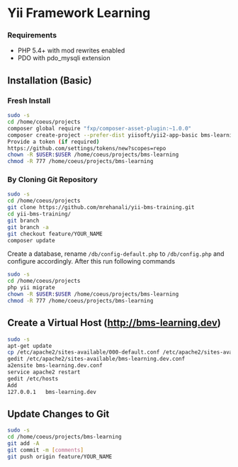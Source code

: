 # Yii Framework Learning

### Requirements
* PHP 5.4+ with mod rewrites enabled
* PDO with pdo_mysqli extension

## Installation (Basic)

### Fresh Install
```sh
sudo -s
cd /home/coeus/projects
composer global require "fxp/composer-asset-plugin:~1.0.0"
composer create-project --prefer-dist yiisoft/yii2-app-basic bms-learning
Provide a token (if required)
https://github.com/settings/tokens/new?scopes=repo
chown -R $USER:$USER /home/coeus/projects/bms-learning
chmod -R 777 /home/coeus/projects/bms-learning
```

### By Cloning Git Repository
```sh
sudo -s
cd /home/coeus/projects
git clone https://github.com/mrehanali/yii-bms-training.git
cd yii-bms-training/
git branch
git branch -a
git checkout feature/YOUR_NAME
composer update
```

Create a database, rename `/db/config-default.php` to `/db/config.php` and configure accordingly. After this run following commands

```sh
sudo -s
cd /home/coeus/projects
php yii migrate
chown -R $USER:$USER /home/coeus/projects/bms-learning
chmod -R 777 /home/coeus/projects/bms-learning
```
## Create a Virtual Host (http://bms-learning.dev)
```sh
sudo -s
apt-get update
cp /etc/apache2/sites-available/000-default.conf /etc/apache2/sites-available/bms-learning.dev.conf
gedit /etc/apache2/sites-available/bms-learning.dev.conf
a2ensite bms-learning.dev.conf
service apache2 restart
gedit /etc/hosts
Add
127.0.0.1   bms-learning.dev
```
## Update Changes to Git
```sh
sudo -s
cd /home/coeus/projects/bms-learning
git add -A
git commit -m [comments]
git push origin feature/YOUR_NAME
```
